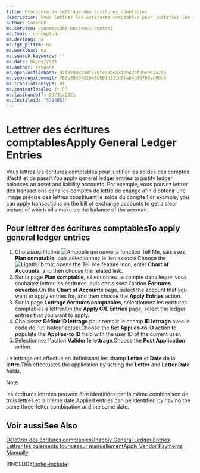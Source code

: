```yaml
---
title: Procédure de lettrage des écritures comptables
description: Vous lettrez les écritures comptables pour justifier les soldes des comptes d'actif et de passif.
author: SorenGP
ms.service: dynamics365-business-central
ms.topic: conceptual
ms.devlang: na
ms.tgt_pltfrm: na
ms.workload: na
ms.search.keywords: ''
ms.date: 04/01/2021
ms.author: edupont
ms.openlocfilehash: d1f878082a8f770fcc8bea34eb42dfebe0eaa2bb
ms.sourcegitcommit: 766e2840fd16efb901d211d7fa64d96766ac99d9
ms.translationtype: HT
ms.contentlocale: fr-FR
ms.lasthandoff: 03/31/2021
ms.locfileid: "5784051"
---
```

# <a name="apply-general-ledger-entries"></a><span data-ttu-id="65af4-103">Lettrer des écritures comptables</span><span class="sxs-lookup"><span data-stu-id="65af4-103">Apply General Ledger Entries</span></span>
<span data-ttu-id="65af4-104">Vous lettrez les écritures comptables pour justifier les soldes des comptes d'actif et de passif.</span><span class="sxs-lookup"><span data-stu-id="65af4-104">You apply general ledger entries to justify ledger balances on asset and liability accounts.</span></span> <span data-ttu-id="65af4-105">Par exemple, vous pouvez lettrer des transactions dans les comptes de lettre de change afin d'obtenir une image précise des lettres constituant le solde du compte.</span><span class="sxs-lookup"><span data-stu-id="65af4-105">For example, you can apply transactions on the bill of exchange accounts to get a clear picture of which bills make up the balance of the account.</span></span>  

## <a name="to-apply-general-ledger-entries"></a><span data-ttu-id="65af4-106">Pour lettrer des écritures comptables</span><span class="sxs-lookup"><span data-stu-id="65af4-106">To apply general ledger entries</span></span>  

1.  <span data-ttu-id="65af4-107">Choisissez l'icône ![Ampoule qui ouvre la fonction Tell Me](../../media/ui-search/search_small.png "Dites-moi ce que vous voulez faire"), saisissez **Plan comptable**, puis sélectionnez le lien associé.</span><span class="sxs-lookup"><span data-stu-id="65af4-107">Choose the ![Lightbulb that opens the Tell Me feature](../../media/ui-search/search_small.png "Tell me what you want to do") icon, enter **Chart of Accounts**, and then choose the related link.</span></span>  
2.  <span data-ttu-id="65af4-108">Sur la page **Plan comptable**, sélectionnez le compte dans lequel vous souhaitez lettrer les écritures, puis choisissez l'action **Écritures ouvertes**.</span><span class="sxs-lookup"><span data-stu-id="65af4-108">On the **Chart of Accounts** page, select the account that you want to apply entries for, and then choose the **Apply Entries** action.</span></span>  
3.  <span data-ttu-id="65af4-109">Sur la page **Lettrage écritures comptables**, sélectionnez les écritures comptables à lettrer.</span><span class="sxs-lookup"><span data-stu-id="65af4-109">On the **Apply G/L Entries** page, select the ledger entries that you want to apply.</span></span>  
4.  <span data-ttu-id="65af4-110">Choisissez **Définir ID lettrage** pour remplir le champ **ID lettrage** avec le code de l'utilisateur actuel.</span><span class="sxs-lookup"><span data-stu-id="65af4-110">Choose the **Set Applies-to ID** action to populate the **Applies-to ID** field with the user ID of the current user.</span></span>  
5.  <span data-ttu-id="65af4-111">Sélectionnez l'action **Valider le lettrage**.</span><span class="sxs-lookup"><span data-stu-id="65af4-111">Choose the **Post Application** action.</span></span>  

<span data-ttu-id="65af4-112">Le lettrage est effectué en définissant les champ **Lettre** et **Date de la lettre**.</span><span class="sxs-lookup"><span data-stu-id="65af4-112">This effectuates the application by setting the **Letter** and **Letter Date** fields.</span></span>  

> [!NOTE]  
>  <span data-ttu-id="65af4-113">les écritures lettrées peuvent être identifiées par la même combinaison de trois lettres et la même date.</span><span class="sxs-lookup"><span data-stu-id="65af4-113">Applied entries can be identified by having the same three-letter combination and the same date.</span></span>

## <a name="see-also"></a><span data-ttu-id="65af4-114">Voir aussi</span><span class="sxs-lookup"><span data-stu-id="65af4-114">See Also</span></span>  
[<span data-ttu-id="65af4-115">Délettrer des écritures comptables</span><span class="sxs-lookup"><span data-stu-id="65af4-115">Unapply General Ledger Entries</span></span>](how-to-unapply-general-ledger-entries.md)  
[<span data-ttu-id="65af4-116">Lettrer les paiements fournisseur manuellement</span><span class="sxs-lookup"><span data-stu-id="65af4-116">Apply Vendor Payments Manually</span></span>](../../payables-how-apply-purchase-transactions-manually.md)


[!INCLUDE[footer-include](../../includes/footer-banner.md)]